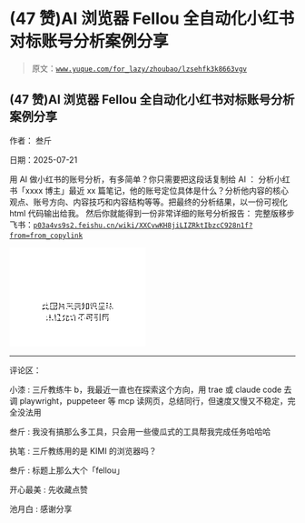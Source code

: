 # (47 赞)AI 浏览器 Fellou 全自动化小红书对标账号分析案例分享

> 原文：[`www.yuque.com/for_lazy/zhoubao/lzsehfk3k8663vgv`](https://www.yuque.com/for_lazy/zhoubao/lzsehfk3k8663vgv)

## (47 赞)AI 浏览器 Fellou 全自动化小红书对标账号分析案例分享

作者： 叁斤

日期：2025-07-21

用 AI 做小红书的账号分析，有多简单？你只需要把这段话复制给 AI ： 分析小红书「xxxx 博主」最近 xx
篇笔记，他的账号定位具体是什么？分析他内容的核心观点、账号方向、内容技巧和内容结构等等。把最终的分析结果，以一份可视化 html 代码输出给我。
然后你就能得到一份非常详细的账号分析报告：
完整版移步飞书：[`p03a4vs9s2.feishu.cn/wiki/XXCvwKH8jiLIZRktIbzcC928n1f?from=from_copylink`](https://p03a4vs9s2.feishu.cn/wiki/XXCvwKH8jiLIZRktIbzcC928n1f?from=from_copylink)

![](img/981a1ebdfb1dc85a63cfc9d12943a6c3.png "None")

* * *

评论区：

小漆 : 三斤教练牛 b，我最近一直也在探索这个方向，用 trae 或 claude
code 去调 playwright，puppeteer 等 mcp 读网页，总结同行，但速度又慢又不稳定，完全没法用

叁斤 : 我没有搞那么多工具，只会用一些傻瓜式的工具帮我完成任务哈哈哈

执笔 : 三斤教练用的是 KIMI 的浏览器吗？

叁斤 : 标题上那么大个「fellou」

开心最美 : 先收藏点赞

池月白 : 感谢分享